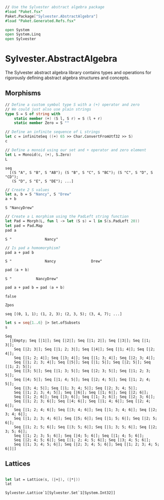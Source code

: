 ```fsharp
// Use the Sylvester abstract algebra package
#load "Paket.fsx"
Paket.Package["Sylvester.AbstractAlgebra"] 
#load "Paket.Generated.Refs.fsx"

open System 
open System.Linq
open Sylvester
```

# Sylvester.AbstractAlgebra
The Sylvester abstract algebra library contains types and operations for rigorously defining abstract algebra structures and concepts.

## Morphisms

```fsharp
// Define a custom symbol type S with a (+) operator and zero
// We could just also use plain strings
type S = S of string with
    static member (+) (S l, S r) = S (l + r)
    static member Zero = S ""

// Define an infinite sequence of L strings
let c = infiniteSeq ((+) 65 >> Char.ConvertFromUtf32 >> S)
c
```


```fsharp
// Define a monoid using our set and + operator and zero element
let L = Monoid(c, (+), S.Zero)
L
```




    seq
      [(S "A", S "B", S "AB"); (S "B", S "C", S "BC"); (S "C", S "D", S "CD");
       (S "D", S "E", S "DE"); ...]




```fsharp
// Create 2 S values
let a, b = S "Nancy", S "Drew"
a + b
```




    S "NancyDrew"




```fsharp
// Create a L morphism using the PadLeft string function
let Pad = Morph(L, fun l -> let (S s) = l in S(s.PadLeft 20))
let pad = Pad.Map
pad a
```




    S "               Nancy"




```fsharp
// Is pad a homomorphism?
pad a + pad b
```




    S "               Nancy                Drew"




```fsharp
pad (a + b)
```




    S "           NancyDrew"




```fsharp
pad a + pad b = pad (a + b)
```




    false




```fsharp
Zpos
```




    seq [(0, 1, 1); (1, 2, 3); (2, 3, 5); (3, 4, 7); ...]




```fsharp
let s = seq{1..6} |> Set.ofSubsets
s
```




    Seq
      [|Empty; Seq [|1|]; Seq [|2|]; Seq [|1; 2|]; Seq [|3|]; Seq [|1; 3|];
        Seq [|2; 3|]; Seq [|1; 2; 3|]; Seq [|4|]; Seq [|1; 4|]; Seq [|2; 4|];
        Seq [|1; 2; 4|]; Seq [|3; 4|]; Seq [|1; 3; 4|]; Seq [|2; 3; 4|];
        Seq [|1; 2; 3; 4|]; Seq [|5|]; Seq [|1; 5|]; Seq [|2; 5|]; Seq [|1; 2; 5|];
        Seq [|3; 5|]; Seq [|1; 3; 5|]; Seq [|2; 3; 5|]; Seq [|1; 2; 3; 5|];
        Seq [|4; 5|]; Seq [|1; 4; 5|]; Seq [|2; 4; 5|]; Seq [|1; 2; 4; 5|];
        Seq [|3; 4; 5|]; Seq [|1; 3; 4; 5|]; Seq [|2; 3; 4; 5|];
        Seq [|1; 2; 3; 4; 5|]; Seq [|6|]; Seq [|1; 6|]; Seq [|2; 6|];
        Seq [|1; 2; 6|]; Seq [|3; 6|]; Seq [|1; 3; 6|]; Seq [|2; 3; 6|];
        Seq [|1; 2; 3; 6|]; Seq [|4; 6|]; Seq [|1; 4; 6|]; Seq [|2; 4; 6|];
        Seq [|1; 2; 4; 6|]; Seq [|3; 4; 6|]; Seq [|1; 3; 4; 6|]; Seq [|2; 3; 4; 6|];
        Seq [|1; 2; 3; 4; 6|]; Seq [|5; 6|]; Seq [|1; 5; 6|]; Seq [|2; 5; 6|];
        Seq [|1; 2; 5; 6|]; Seq [|3; 5; 6|]; Seq [|1; 3; 5; 6|]; Seq [|2; 3; 5; 6|];
        Seq [|1; 2; 3; 5; 6|]; Seq [|4; 5; 6|]; Seq [|1; 4; 5; 6|];
        Seq [|2; 4; 5; 6|]; Seq [|1; 2; 4; 5; 6|]; Seq [|3; 4; 5; 6|];
        Seq [|1; 3; 4; 5; 6|]; Seq [|2; 3; 4; 5; 6|]; Seq [|1; 2; 3; 4; 5; 6|]|]



## Lattices


```fsharp

let lat = Lattice(s, (|+|), (|*|))
lat
```




    Sylvester.Lattice`1[Sylvester.Set`1[System.Int32]]




```fsharp

```
